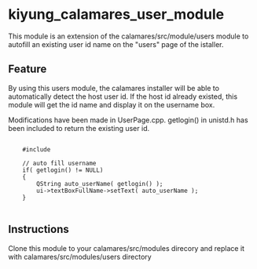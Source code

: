 # kiyung_calamares_user_module
This module is an extension of the calamares/src/module/users module to autofill an existing user id name on the "users" page of the istaller.
## Feature
By using this users module, the calamares installer will be able to automatically detect the host user id. If the host id already existed, this module will get the id name and display it on the username box.

Modifications have been made in UserPage.cpp. getlogin() in unistd.h has been included to return the existing user id. 

<pre>
<code>
    #include <unistd.h>

    // auto fill username
    if( getlogin() != NULL)
    {
        QString auto_userName( getlogin() );
        ui->textBoxFullName->setText( auto_userName );
    }
</code>
</pre>    

## Instructions
Clone this module to your calamares/src/modules direcory and replace it with calamares/src/modules/users directory
